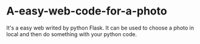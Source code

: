 # A-easy-web-code-for-a-photo
It's a easy web writed by python Flask. It can be used to choose a photo in local and then do something with your python code.
